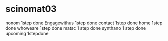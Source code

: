# scinomat03
nonom 1step done
Engagewithus 1step done
contact 1step done
home 1step done
whoweare 1step done
matsc 1 step done
synthano 1 step done 
upcoming 1stepdone
